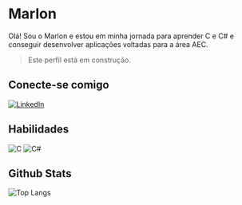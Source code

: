 # Marlon
Olá! Sou o Marlon e estou em minha jornada para aprender C e C# e conseguir desenvolver aplicações voltadas para a área AEC.

> Este perfil está em construção.

## Conecte-se comigo
[![LinkedIn](https://img.shields.io/badge/LinkedIn-000?style=for-the-badge&logo=linkedin&logoColor=0E76A8)](https://www.linkedin.com/in/marlonmatos/)
## Habilidades
![C](https://img.shields.io/badge/C-000?style=for-the-badge&logo=c)	![C#](https://img.shields.io/badge/C%23-000?style=for-the-badge&logo=c-sharp&logoColor=823085)
## Github Stats
![Top Langs](https://github-readme-stats-git-masterrstaa-rickstaa.vercel.app/api/top-langs/?username=MarlonATM&layout=compact&bg_color=000&border_color=30A3DC&title_color=E94D5F&text_color=FFF)